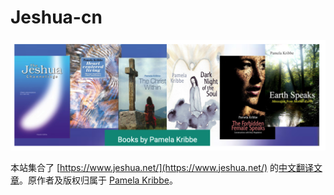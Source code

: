 # Jeshua-cn

![Pamela Books](/static/pamela-books.png)

本站集合了 [https://www.jeshua.net/](https://www.jeshua.net/) 的[中文翻译文章](https://jeshua.net/zh/)。原作者及版权归属于 [Pamela Kribbe](https://www.jeshua.net/)。